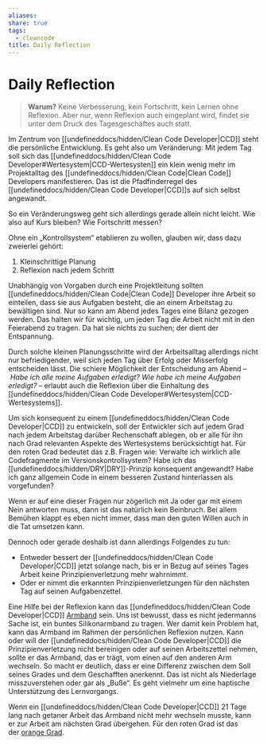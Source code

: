 ```yaml
---
aliases: 
share: true
tags:
  - cleancode
title: Daily Reflection
---
```

 
# Daily Reflection
>**Warum?**
>Keine Verbesserung, kein Fortschritt, kein Lernen ohne Reflexion. Aber nur, wenn Reflexion auch eingeplant wird, findet sie unter dem Druck des Tagesgeschäftes auch statt.

Im Zentrum von [[undefineddocs/hidden/Clean Code Developer|CCD]] steht die persönliche Entwicklung. Es geht also um Veränderung: Mit jedem Tag soll sich das [[undefineddocs/hidden/Clean Code Developer#Wertesystem|CCD-Wertesysten]] ein klein wenig mehr im Projektalltag des [[undefineddocs/hidden/Clean Code|Clean Code]] Developers manifestieren. Das ist die Pfadfinderregel des [[undefineddocs/hidden/Clean Code Developer|CCD]]s auf sich selbst angewandt.

So ein Veränderungsweg geht sich allerdings gerade allein nicht leicht. Wie also auf Kurs bleiben? Wie Fortschritt messen?

Ohne ein „Kontrollsystem“ etablieren zu wollen, glauben wir, dass dazu zweierlei gehört:

1.  Kleinschrittige Planung
2.  Reflexion nach jedem Schritt

Unabhängig von Vorgaben durch eine Projektleitung sollten [[undefineddocs/hidden/Clean Code|Clean Code]] Developer ihre Arbeit so einteilen, dass sie aus Aufgaben besteht, die an einem Arbeitstag zu bewältigen sind. Nur so kann am Abend jedes Tages eine Bilanz gezogen werden. Das halten wir für wichtig, um jeden Tag die Arbeit nicht mit in den Feierabend zu tragen. Da hat sie nichts zu suchen; der dient der Entspannung.

Durch solche kleinen Planungsschritte wird der Arbeitsalltag allerdings nicht nur befriedigender, weil sich jeden Tag über Erfolg oder Misserfolg entscheiden lässt. Die schiere Möglichkeit der Entscheidung am Abend – _Habe ich alle meine Aufgaben erledigt? Wie habe ich meine Aufgaben erledigt?_ – erlaubt auch die Reflexion über die Einhaltung des [[undefineddocs/hidden/Clean Code Developer#Wertesystem|CCD-Wertesystems]].

Um sich konsequent zu einem [[undefineddocs/hidden/Clean Code Developer|CCD]] zu entwickeln, soll der Entwickler sich auf jedem Grad nach jedem Arbeitstag darüber Rechenschaft ablegen, ob er alle für ihn nach Grad relevanten Aspekte des Wertesystems berücksichtigt hat. Für den roten Grad bedeutet das z.B. Fragen wie: Verwalte ich wirklich alle Codefragmente im Versionskontrollsystem? Habe ich das [[undefineddocs/hidden/DRY|DRY]]-Prinzip konsequent angewandt? Habe ich ganz allgemein Code in einem besseren Zustand hinterlassen als vorgefunden?

Wenn er auf eine dieser Fragen nur zögerlich mit Ja oder gar mit einem Nein antworten muss, dann ist das natürlich kein Beinbruch. Bei allem Bemühen klappt es eben nicht immer, dass man den guten Willen auch in die Tat umsetzen kann.

Dennoch oder gerade deshalb ist dann allerdings Folgendes zu tun:

-   Entweder bessert der [[undefineddocs/hidden/Clean Code Developer|CCD]] jetzt solange nach, bis er in Bezug auf seines Tages Arbeit keine Prinzipienverletzung mehr wahrnimmt.
-   Oder er nimmt die erkannten Prinzipienverletzungen für den nächsten Tag auf seinen Aufgabenzettel.

Eine Hilfe bei der Reflexion kann das [[undefineddocs/hidden/Clean Code Developer|CCD]] [Armband](https://clean-code-developer.de/die-initiative/armbaender/) sein. Uns ist bewusst, dass es nicht jedermanns Sache ist, ein buntes Silikonarmband zu tragen. Wer damit kein Problem hat, kann das Armband im Rahmen der persönlichen Reflexion nutzen. Kann oder will der [[undefineddocs/hidden/Clean Code Developer|CCD]] die Prinzipienverletzung nicht bereinigen oder auf seinen Arbeitszettel nehmen, sollte er das Armband, das er trägt, vom einen auf den anderen Arm wechseln. So macht er deutlich, dass er eine Differenz zwischen dem Soll seines Grades und dem Geschafften anerkennt. Das ist nicht als Niederlage misszuverstehen oder gar als „Buße“. Es geht vielmehr um eine haptische Unterstützung des Lernvorgangs.

Wenn ein [[undefineddocs/hidden/Clean Code Developer|CCD]] 21 Tage lang nach getaner Arbeit das Armband nicht mehr wechseln musste, kann er zur Arbeit am nächsten Grad übergehen. Für den roten Grad ist das der [orange Grad](https://www.notion.so/Clean-Code-Developer-bb88b9ccb7d040c4a45f408e73b9d1c2).